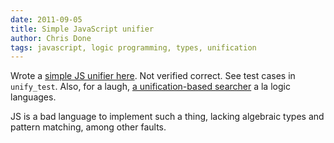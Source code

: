```yaml
---
date: 2011-09-05
title: Simple JavaScript unifier
author: Chris Done
tags: javascript, logic programming, types, unification
---
```


Wrote a
[simple JS unifier here](/code/js/js-node-unifier-2011-09-05.js). Not
verified correct. See test cases in `unify_test`. Also, for a laugh, [a
unification-based searcher](/code/js/js-node-logic-2011-09-05.js) a la logic languages.

JS is a bad language to implement such a thing, lacking algebraic
types and pattern matching, among other faults.
